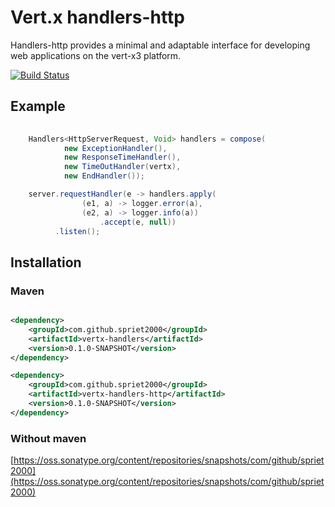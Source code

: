 # Vert.x handlers-http

Handlers-http provides a minimal and adaptable interface for developing web applications on the vert-x3 platform.

[![Build Status](https://travis-ci.org/spriet2000/vertx-handlers-http.svg?branch=master)](https://travis-ci.org/spriet2000/vertx-handlers-http)

## Example

```java 
    
    Handlers<HttpServerRequest, Void> handlers = compose(
            new ExceptionHandler(),
            new ResponseTimeHandler(),
            new TimeOutHandler(vertx),
            new EndHandler());

    server.requestHandler(e -> handlers.apply(
                (e1, a) -> logger.error(a),
                (e2, a) -> logger.info(a))
                    .accept(e, null))
          .listen();

```

## Installation

### Maven

```xml

<dependency>
    <groupId>com.github.spriet2000</groupId>
    <artifactId>vertx-handlers</artifactId>
    <version>0.1.0-SNAPSHOT</version>
</dependency>

<dependency>
    <groupId>com.github.spriet2000</groupId>
    <artifactId>vertx-handlers-http</artifactId>
    <version>0.1.0-SNAPSHOT</version>
</dependency>

```

### Without maven

[https://oss.sonatype.org/content/repositories/snapshots/com/github/spriet2000](https://oss.sonatype.org/content/repositories/snapshots/com/github/spriet2000)
